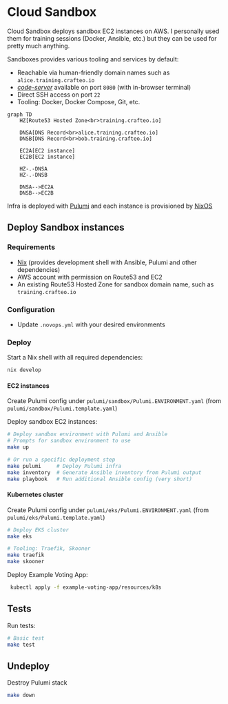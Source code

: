 # Cloud Sandbox

Cloud Sandbox deploys sandbox EC2 instances on AWS. I personally used them for training sessions (Docker, Ansible, etc.) but they can be used for pretty much anything. 

Sandboxes provides various tooling and services by default:
  - Reachable via human-friendly domain names such as `alice.training.crafteo.io`
  - [_code-server_](https://coder.com/docs/code-server/latest) available on port `8080` (with in-browser terminal)
  - Direct SSH access on port `22`
  - Tooling: Docker, Docker Compose, Git, etc.

```mermaid
graph TD
    HZ[Route53 Hosted Zone<br>training.crafteo.io]
    
    DNSA[DNS Record<br>alice.training.crafteo.io]
    DNSB[DNS Record<br>bob.training.crafteo.io]
    
    EC2A[EC2 instance]
    EC2B[EC2 instance]

    HZ-.-DNSA
    HZ-.-DNSB

    DNSA-->EC2A
    DNSB-->EC2B
```

Infra is deployed with [Pulumi](https://www.pulumi.com/) and each instance is provisioned by [NixOS](https://nixos.org/)

## Deploy Sandbox instances

### Requirements

- [Nix](https://nixos.org/) (provides development shell with Ansible, Pulumi and other dependencies)
- AWS account with permission on Route53 and EC2
- An existing Route53 Hosted Zone for sandbox domain name, such as `training.crafteo.io`

### Configuration

- Update `.novops.yml` with your desired environments

### Deploy

Start a Nix shell with all required dependencies:

```sh
nix develop
```

#### EC2 instances

Create Pulumi config under `pulumi/sandbox/Pulumi.ENVIRONMENT.yaml` (from `pulumi/sandbox/Pulumi.template.yaml`)

Deploy sandbox EC2 instances:

```sh
# Deploy sandbox environment with Pulumi and Ansible
# Prompts for sandbox environment to use
make up

# Or run a specific deployment step
make pulumi     # Deploy Pulumi infra
make inventory  # Generate Ansible inventory from Pulumi output
make playbook   # Run additional Ansible config (very short)
```

#### Kubernetes cluster

Create Pulumi config under `pulumi/eks/Pulumi.ENVIRONMENT.yaml` (from `pulumi/eks/Pulumi.template.yaml`)

```sh
# Deploy EKS cluster
make eks

# Tooling: Traefik, Skooner
make traefik
make skooner
```

Deploy Example Voting App:

```sh
 kubectl apply -f example-voting-app/resources/k8s
```

## Tests

Run tests:

```sh
# Basic test
make test
```

## Undeploy

Destroy Pulumi stack

```sh
make down
```